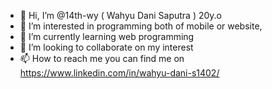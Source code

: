 - 👋 Hi, I’m @14th-wy ( Wahyu Dani Saputra ) 20y.o
- 👀 I’m interested in programming both of mobile or website,
- 🌱 I’m currently learning web programming
- 💞️ I’m looking to collaborate on my interest
- 📫 How to reach me you can find me on https://www.linkedin.com/in/wahyu-dani-s1402/

<!---
14th-wy/14th-wy is a ✨ special ✨ repository because its `README.md` (this file) appears on your GitHub profile.
You can click the Preview link to take a look at your changes.
--->

